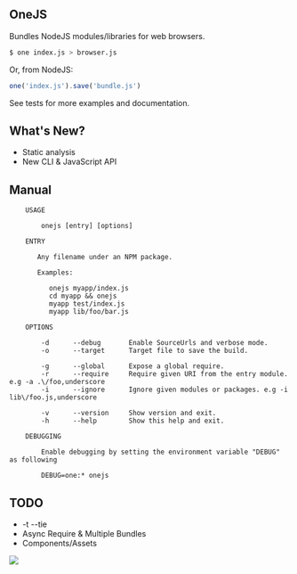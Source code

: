 ## OneJS

Bundles NodeJS modules/libraries for web browsers.

```bash
$ one index.js > browser.js
```

Or, from NodeJS:

```js
one('index.js').save('bundle.js')
```

See tests for more examples and documentation.

## What's New?

* Static analysis
* New CLI & JavaScript API

## Manual

```
    USAGE

        onejs [entry] [options]

    ENTRY

       Any filename under an NPM package.

       Examples:

          onejs myapp/index.js
          cd myapp && onejs
          myapp test/index.js
          myapp lib/foo/bar.js

    OPTIONS

        -d      --debug       Enable SourceUrls and verbose mode.
        -o      --target      Target file to save the build.

        -g      --global      Expose a global require.
        -r      --require     Require given URI from the entry module. e.g -a .\/foo,underscore
        -i      --ignore      Ignore given modules or packages. e.g -i lib\/foo.js,underscore

        -v      --version     Show version and exit.
        -h      --help        Show this help and exit.

    DEBUGGING

        Enable debugging by setting the environment variable "DEBUG" as following

        DEBUG=one:* onejs
```

## TODO

* -t --tie
* Async Require & Multiple Bundles
* Components/Assets

![](https://dl.dropboxusercontent.com/s/8d7jw10kjwveqs5/npmel_16.jpg)

